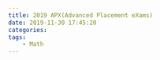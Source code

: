 ```yaml
---
title: 2019 APX(Advanced Placement eXams)
date: 2019-11-30 17:45:20
categories:
tags:
    - Math
---
```

